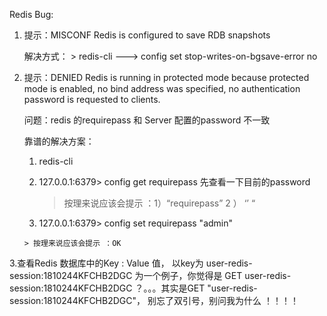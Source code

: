 Redis Bug: 



1. 提示：MISCONF Redis is configured to save RDB snapshots

   解决方式： > redis-cli ---> config set stop-writes-on-bgsave-error no

2. 提示：DENIED Redis is running in protected mode because protected mode is enabled, no bind address was specified, no authentication password is requested to clients. 

   问题：redis 的requirepass 和 Server 配置的password 不一致

   靠谱的解决方案：

    1. redis-cli

    2. 127.0.0.1:6379> config get requirepass 先查看一下目前的password

       > 按理来说应该会提示 ：1）“requirepass”   2 ） ‘’ “

   	3.	127.0.0.1:6379> config set requirepass "admin"

       > 按理来说应该会提示 ：OK

3.查看Redis 数据库中的Key : Value 值， 以key为 user-redis-session:1810244KFCHB2DGC 为一个例子，你觉得是 GET user-redis-session:1810244KFCHB2DGC ？。。。其实是GET "user-redis-session:1810244KFCHB2DGC"， 别忘了双引号，别问我为什么 ！！！！
